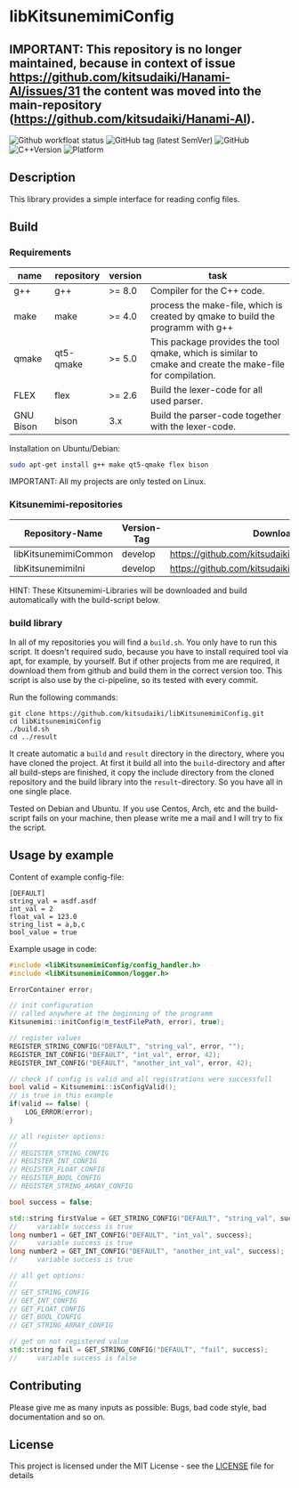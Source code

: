 # libKitsunemimiConfig

## IMPORTANT: This repository is no longer maintained, because in context of issue https://github.com/kitsudaiki/Hanami-AI/issues/31 the content was moved into the main-repository (https://github.com/kitsudaiki/Hanami-AI).

![Github workfloat status](https://img.shields.io/github/actions/workflow/status/kitsudaiki/libKitsunemimiConfig/build_test.yml?branch=develop&style=flat-square&label=build%20and%20test)
![GitHub tag (latest SemVer)](https://img.shields.io/github/v/tag/kitsudaiki/libKitsunemimiConfig?label=version&style=flat-square)
![GitHub](https://img.shields.io/github/license/kitsudaiki/libKitsunemimiConfig?style=flat-square)
![C++Version](https://img.shields.io/badge/c%2B%2B-17-blue?style=flat-square)
![Platform](https://img.shields.io/badge/platform-Linux--x64-lightgrey?style=flat-square)

## Description

This library provides a simple interface for reading config files.


## Build

### Requirements

name | repository | version | task
--- | --- | --- | ---
g++ | g++ | >= 8.0 | Compiler for the C++ code.
make | make | >= 4.0 | process the make-file, which is created by qmake to build the programm with g++
qmake | qt5-qmake | >= 5.0 | This package provides the tool qmake, which is similar to cmake and create the make-file for compilation.
FLEX | flex | >= 2.6 | Build the lexer-code for all used parser.
GNU Bison | bison | 3.x | Build the parser-code together with the lexer-code.

Installation on Ubuntu/Debian:

```bash
sudo apt-get install g++ make qt5-qmake flex bison
```

IMPORTANT: All my projects are only tested on Linux. 

### Kitsunemimi-repositories

Repository-Name | Version-Tag | Download-Path
--- | --- | ---
libKitsunemimiCommon | develop |  https://github.com/kitsudaiki/libKitsunemimiCommon.git
libKitsunemimiIni | develop | https://github.com/kitsudaiki/libKitsunemimiIni.git

HINT: These Kitsunemimi-Libraries will be downloaded and build automatically with the build-script below.

### build library

In all of my repositories you will find a `build.sh`. You only have to run this script. It doesn't required sudo, because you have to install required tool via apt, for example, by yourself. But if other projects from me are required, it download them from github and build them in the correct version too. This script is also use by the ci-pipeline, so its tested with every commit.


Run the following commands:

```
git clone https://github.com/kitsudaiki/libKitsunemimiConfig.git
cd libKitsunemimiConfig
./build.sh
cd ../result
```

It create automatic a `build` and `result` directory in the directory, where you have cloned the project. At first it build all into the `build`-directory and after all build-steps are finished, it copy the include directory from the cloned repository and the build library into the `result`-directory. So you have all in one single place.

Tested on Debian and Ubuntu. If you use Centos, Arch, etc and the build-script fails on your machine, then please write me a mail and I will try to fix the script.

## Usage by example

Content of example config-file:

```
[DEFAULT]
string_val = asdf.asdf
int_val = 2
float_val = 123.0
string_list = a,b,c
bool_value = true
```

Example usage in code:

```cpp
#include <libKitsunemimiConfig/config_handler.h>
#include <libKitsunemimiCommon/logger.h>

ErrorContainer error;

// init configuration
// called anywhere at the beginning of the programm
Kitsunemimi::initConfig(m_testFilePath, error), true);

// register values
REGISTER_STRING_CONFIG("DEFAULT", "string_val", error, "");
REGISTER_INT_CONFIG("DEFAULT", "int_val", error, 42);
REGISTER_INT_CONFIG("DEFAULT", "another_int_val", error, 42);

// check if config is valid and all registrations were successfull
bool valid = Kitsunemimi::isConfigValid();
// is true in this example
if(valid == false) {
	LOG_ERROR(error);
}

// all register options:
//
// REGISTER_STRING_CONFIG
// REGISTER_INT_CONFIG
// REGISTER_FLOAT_CONFIG
// REGISTER_BOOL_CONFIG
// REGISTER_STRING_ARRAY_CONFIG

bool success = false;

std::string firstValue = GET_STRING_CONFIG("DEFAULT", "string_val", success);
//     variable success is true
long number1 = GET_INT_CONFIG("DEFAULT", "int_val", success);
//     variable success is true
long number2 = GET_INT_CONFIG("DEFAULT", "another_int_val", success);
//     variable success is true

// all get options:
//
// GET_STRING_CONFIG
// GET_INT_CONFIG
// GET_FLOAT_CONFIG
// GET_BOOL_CONFIG
// GET_STRING_ARRAY_CONFIG

// get on not registered value
std::string fail = GET_STRING_CONFIG("DEFAULT", "fail", success);
//     variable success is false
```

## Contributing

Please give me as many inputs as possible: Bugs, bad code style, bad documentation and so on.

## License

This project is licensed under the MIT License - see the [LICENSE](LICENSE) file for details
